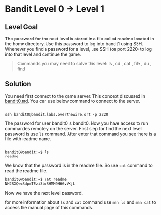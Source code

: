 # Bandit Level 0 → Level 1

## Level Goal
The password for the next level is stored in a file called readme located in the home directory. Use this password to log into bandit1 using SSH. Whenever you find a password for a level, use SSH (on port 2220) to log into that level and continue the game.

> Commands you may need to solve this level: ls , cd , cat , file , du , find

## Solution
You need first connect to the game server. This concept discussed in [bandit0.md](Bandit/bandit0.md). You can use below command to connect to the server.

```

ssh bandit0@bandit.labs.overthewire.ort -p 2220

```
The password for user bandit0 is bandit0. Now you have access to run commandes remotely on the server.
First step for find the next level password is use ` ls ` command. After enter that command you see there is a file with readme name.
```

bandit0@bandit:~$ ls
readme

```
We know that the password is in the readme file. So use ` cat ` command to read the readme file.
```
bandit0@bandit:~$ cat readme
NH2SXQwcBdpmTEzi3bvBHMM9H66vVXjL

```
Now we have the next level password.

for more information about ` ls ` and ` cat ` command use ` man ls ` and ` man cat ` to access the manual page of this commands.
